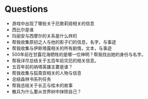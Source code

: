 # Questions

- 游戏中出现了哪些关于厄歌莉娅相关的信息
- 西比尔是谁
- 玛丽安与西摩尔的关系是什么样的
- 帮我收集原初之人与他的影子们的信息，名字，与事迹
- 帮我收集与伊斯塔露相关的所有剧情，文本，与事迹
- 500年前在甘露花海牺牲的是哪一位神明？帮我找出她的身份与名字。
- 帮我详尽总结关于五百年前灾厄的相关信息。
- 五百年前的纳塔英雄主要是谁？
- 帮我收集与狐斋宫相关的人物与信息
- 总结森林书系列任务
- 帮我总结关于长正与桂木的故事
- 散兵为什么要从世界树中抹除自己？
